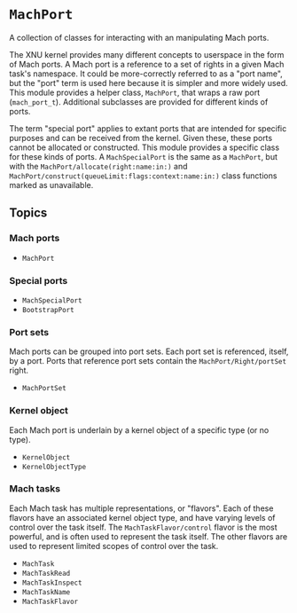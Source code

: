 # ``MachPort``

A collection of classes for interacting with an manipulating Mach ports.

The XNU kernel provides many different concepts to userspace in the form of Mach ports. A Mach port is a reference to a set of rights in a given Mach task's namespace. It could be more-correctly referred to as a "port name", but the "port" term is used here because it is simpler and more widely used. This module provides a helper class, ``MachPort``, that wraps a raw port (`mach_port_t`). Additional subclasses are provided for different kinds of ports.

The term "special port" applies to extant ports that are intended for specific purposes and can be received from the kernel. Given these, these ports cannot be allocated or constructed. This module provides a specific class for these kinds of ports. A ``MachSpecialPort`` is the same as a ``MachPort``, but with the ``MachPort/allocate(right:name:in:)`` and ``MachPort/construct(queueLimit:flags:context:name:in:)`` class functions marked as unavailable.

## Topics

### Mach ports


- ``MachPort``  

### Special ports
- ``MachSpecialPort``
- ``BootstrapPort``

### Port sets

Mach ports can be grouped into port sets. Each port set is referenced, itself, by a port. Ports that reference port sets contain the ``MachPort/Right/portSet`` right.

- ``MachPortSet``

### Kernel object

Each Mach port is underlain by a kernel object of a specific type (or no type).

- ``KernelObject``
- ``KernelObjectType``

### Mach tasks

Each Mach task has multiple representations, or "flavors". Each of these flavors have an associated kernel object type, and have varying levels of control over the task itself. The ``MachTaskFlavor/control`` flavor is the most powerful, and is often used to represent the task itself. The other flavors are used to represent limited scopes of control over the task.

- ``MachTask``
- ``MachTaskRead``
- ``MachTaskInspect``
- ``MachTaskName``
- ``MachTaskFlavor``